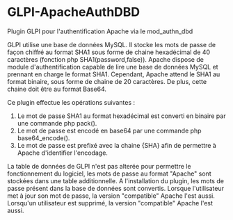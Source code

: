 GLPI-ApacheAuthDBD
==================

Plugin GLPI pour l'authentification Apache via le mod_authn_dbd

GLPI utilise une base de données MySQL. Il stocke les mots de passe de façon chiffré au format SHA1 sous forme de chaine hexadécimal de 40 caractères (fonction php SHA1(password,false)).
Apache dispose de module d'authentification capable de lire une base de données MySQL et prennant en charge le format SHA1.
Cependant, Apache attend le SHA1 au format binaire, sous forme de chaine de 20 caractères. De plus, cette chaine doit être au format Base64.

Ce plugin effectue les opérations suivantes :

1. Le mot de passe SHA1 au format hexadécimal est converti en binaire par une commande php pack().
2. Le mot de passe est encodé en base64 par une commande php base64_encode().
3. Le mot de passe est prefixé avec la chaine {SHA} afin de permettre à Apache d'identifier l'encodage.


La table de données de GLPI n'est pas alterée pour permettre le fonctionnement du logiciel, les mots de passe au format "Apache" sont stockées dans une table additionnelle.
A l'installation du plugin, les mots de passe présent dans la base de données sont convertis.
Lorsque l'utilisateur met à jour son mot de passe, la version "compatible" Apache l'est aussi.
Lorsqu'un utilisateur est supprimé, la version "compatible" Apache l'est aussi.

